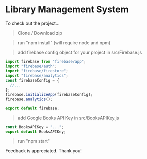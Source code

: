 # Library Management System

To check out the project...

> Clone / Download zip

> run "npm install" (will require node and npm)

> add firebase config object for your project in src/Firebase.js

```js script
import firebase from "firebase/app";
import "firebase/auth";
import "firebase/firestore";
import "firebase/analytics";
const firebaseConfig = {
  //...
};
firebase.initializeApp(firebaseConfig);
firebase.analytics();

export default firebase;
```

> add Google Books API Key in src/BooksAPIKey.js

```js script
const BooksAPIKey = "...";
export default BooksAPIKey;
```

> run "npm start"

Feedback is appreciated. Thank you!
